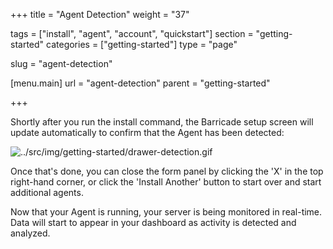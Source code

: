 +++
title = "Agent Detection"
weight = "37"

tags = ["install", "agent", "account", "quickstart"]
section = "getting-started"
categories = ["getting-started"]
type = "page"

slug = "agent-detection"

[menu.main]
    url = "agent-detection"
    parent = "getting-started"

+++

Shortly after you run the install command, the Barricade setup screen will update automatically to confirm that the Agent has been detected:

![../src/img/getting-started/drawer-detection.gif](../src/img/getting-started/drawer-detection.gif)

Once that's done, you can close the form panel by clicking the 'X' in the top right-hand corner, or click the 'Install Another' button to start over and start additional agents.

Now that your Agent is running, your server is being monitored in real-time. Data will start to appear in your dashboard as activity is detected and analyzed.